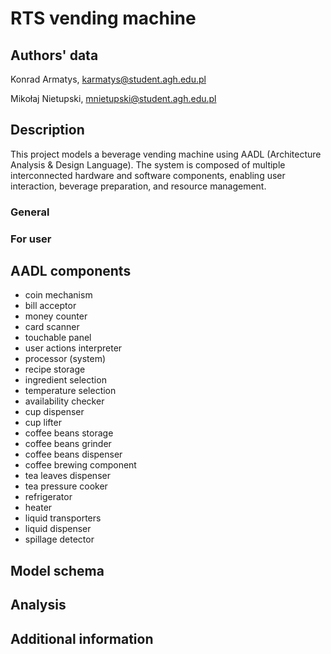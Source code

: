 # RTS vending machine

## Authors' data

Konrad Armatys, karmatys@student.agh.edu.pl

Mikołaj Nietupski, mnietupski@student.agh.edu.pl

## Description

This project models a beverage vending machine using AADL (Architecture Analysis & Design Language). The system is composed of multiple interconnected hardware and software components, enabling user interaction, beverage preparation, and resource management.

### General

### For user

## AADL components

- coin mechanism
- bill acceptor
- money counter
- card scanner
- touchable panel
- user actions interpreter
- processor (system)
- recipe storage
- ingredient selection
- temperature selection
- availability checker
- cup dispenser
- cup lifter
- coffee beans storage
- coffee beans grinder
- coffee beans dispenser
- coffee brewing component
- tea leaves dispenser
- tea pressure cooker
- refrigerator
- heater
- liquid transporters
- liquid dispenser
- spillage detector



## Model schema

## Analysis

## Additional information

